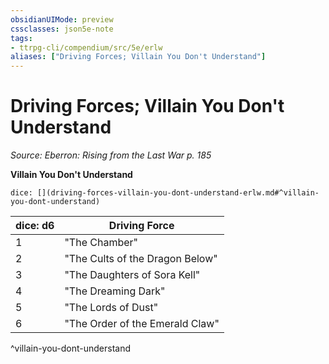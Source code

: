 ```yaml
---
obsidianUIMode: preview
cssclasses: json5e-note
tags:
- ttrpg-cli/compendium/src/5e/erlw
aliases: ["Driving Forces; Villain You Don't Understand"]
---
```

# Driving Forces; Villain You Don't Understand
*Source: Eberron: Rising from the Last War p. 185* 

**Villain You Don't Understand**

`dice: [](driving-forces-villain-you-dont-understand-erlw.md#^villain-you-dont-understand)`

| dice: d6 | Driving Force |
|----------|---------------|
| 1 | "The Chamber" |
| 2 | "The Cults of the Dragon Below" |
| 3 | "The Daughters of Sora Kell" |
| 4 | "The Dreaming Dark" |
| 5 | "The Lords of Dust" |
| 6 | "The Order of the Emerald Claw" |
^villain-you-dont-understand